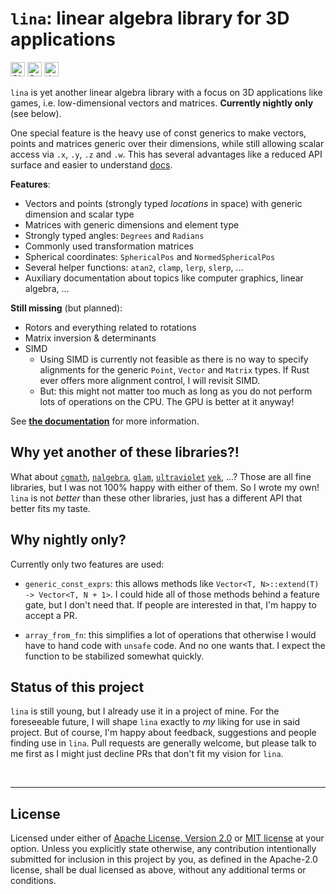 # `lina`: linear algebra library for 3D applications

[<img alt="CI status of main" src="https://img.shields.io/github/workflow/status/LukasKalbertodt/lina/CI/main?label=CI&logo=github&logoColor=white&style=for-the-badge" height="23">](https://github.com/LukasKalbertodt/lina/actions?query=workflow%3ACI+branch%3Amain)
[<img alt="Crates.io Version" src="https://img.shields.io/crates/v/lina?logo=rust&style=for-the-badge" height="23">](https://crates.io/crates/lina)
[<img alt="docs.rs" src="https://img.shields.io/crates/v/lina?color=blue&label=docs&style=for-the-badge" height="23">](https://docs.rs/lina)


`lina` is yet another linear algebra library with a focus on 3D applications
like games, i.e. low-dimensional vectors and matrices. **Currently nightly only** (see below).

One special feature is the heavy use of const generics to make vectors, points
and matrices generic over their dimensions, while still allowing scalar access
via `.x`, `.y`, `.z` and `.w`. This has several advantages like a reduced API
surface and easier to understand [docs](https://docs.rs/lina).

**Features**:

- Vectors and points (strongly typed *locations* in space) with generic dimension and scalar type
- Matrices with generic dimensions and element type
- Strongly typed angles: `Degrees` and `Radians`
- Commonly used transformation matrices
- Spherical coordinates: `SphericalPos` and `NormedSphericalPos`
- Several helper functions: `atan2`, `clamp`, `lerp`, `slerp`, ...
- Auxiliary documentation about topics like computer graphics, linear algebra, ...

**Still missing** (but planned):

- Rotors and everything related to rotations
- Matrix inversion & determinants
- SIMD
    - Using SIMD is currently not feasible as there is no way to specify
      alignments for the generic `Point`, `Vector` and `Matrix` types. If Rust
      ever offers more alignment control, I will revisit SIMD.
    - But: this might not matter too much as long as you do not perform lots of
      operations on the CPU. The GPU is better at it anyway!


See [**the documentation**](https://docs.rs/lina) for more information.


## Why yet another of these libraries?!

What about
[`cgmath`](https://crates.io/crates/cgmath),
[`nalgebra`](https://nalgebra.org/),
[`glam`](https://crates.io/crates/glam/),
[`ultraviolet`](https://crates.io/crates/ultraviolet)
[`vek`](https://crates.io/crates/vek), ...?
Those are all fine libraries, but I was not 100% happy with either of them.
So I wrote my own!
`lina` is not *better* than these other libraries, just has a different API that better fits my taste.


## Why nightly only?

Currently only two features are used:

- `generic_const_exprs`: this allows methods like `Vector<T, N>::extend(T) -> Vector<T, N + 1>`.
  I could hide all of those methods behind a feature gate, but I don't need that.
  If people are interested in that, I'm happy to accept a PR.

- `array_from_fn`: this simplifies a lot of operations that otherwise I would
  have to hand code with `unsafe` code. And no one wants that. I expect the
  function to be stabilized somewhat quickly.


## Status of this project

`lina` is still young, but I already use it in a project of mine.
For the foreseeable future, I will shape `lina` exactly to *my* liking for use in said project.
But of course, I'm happy about feedback, suggestions and people finding use in `lina`.
Pull requests are generally welcome, but please talk to me first as I might just decline PRs that don't fit my vision for `lina`.


<br />

---

## License

Licensed under either of <a href="LICENSE-APACHE">Apache License, Version
2.0</a> or <a href="LICENSE-MIT">MIT license</a> at your option.
Unless you explicitly state otherwise, any contribution intentionally submitted
for inclusion in this project by you, as defined in the Apache-2.0 license,
shall be dual licensed as above, without any additional terms or conditions.
